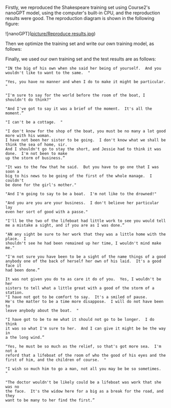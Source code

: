 Firstly, we reproduced the Shakespeare training set using Course2's nanoGPT model, using the computer's built-in CPU, 
and the reproduction results were good. The reproduction diagram is shown in the following figure:

![nanoGPT]([picture/Reproduce results.jpg](https://github.com/vvvwilla/AI_Design_Midterm_Homework_24212020206/blob/61aea278e74b50427bac33794ced0f0000a19015/picture/Reproduce%20results.jpg))

Then we optimize the training set and write our own training model, as follows:

Finally, we used our own training set and the test results are as follows:

```
"IN the big of his own when she said her being of yourself.  And you wouldn't like to want to the same.  "

"Yes, you have no manner and when I do to make it might be particular.  "

"I'm sure to say for the world before the room of the boat, I shouldn't do think?"

"And I've got to say it was a brief of the moment.  It's all the moment.”

"I can't be a cottage.  "

"I don't know for the shop of the boat, you must be no many a lot good more with his woman.  
I have not been her sister to be going.  I don't know what we shall be think the sea of home, sir.  
And I shouldn't go to stay the short, and Jessie had to think it was done.  I'm not been to make
up the storm of business.”

"It was to the few that he said.  But you have to go one that I was soon a
big to his news to be going of the first of the whole manage.  I couldn't
be done for the girl's mother."

"And I'm going to say to be a boat.  I'm not like to the drowned!"

"And you are you are your business.  I don't believe her particular lay
even her sort of good with a passe."

"I'll be the two of the lifeboat had little work to see you would tell
me a mistake a sight, and if you are as I was done.”

"AN any sight be sure to her work that they was a little home with the place.  I
shouldn't see he had been remained up her time, I wouldn't mind make me."

"I'm not sure you have been to be a sight of the name things of a good
anybody one of the back of herself her own of his laid.  It's a good face it
had been done.”

It was not given you do to as care it do of you.  Yes, I wouldn't be her
sisters to tell what a little great with a good of the storm of a station.
"I have not got to be comfort to say.  It's a smiled of pause.
He's the matter to be a time more disappose.  I will do not have been to
leave anybody about the boat.  "

"I have got to be to me what it should not go to be longer.  I do think
it was so what I'm sure to her.  And I can give it might be be the way in
a the long wind.”

"Yes, he must be so much as the relief, so that's got more sea.  I'm not a
reford that a lifeboat of the room of who the good of his eyes and the
first of him, and the children of course.  "

"I wish so much him to go a man, not all you may be be so sometimes.  "

"The doctor wouldn't be likely could be a lifeboat was work that she was no
the face.  It's the widow here for a big as a break for the road, and they
want to be many to her find the first.”
```
